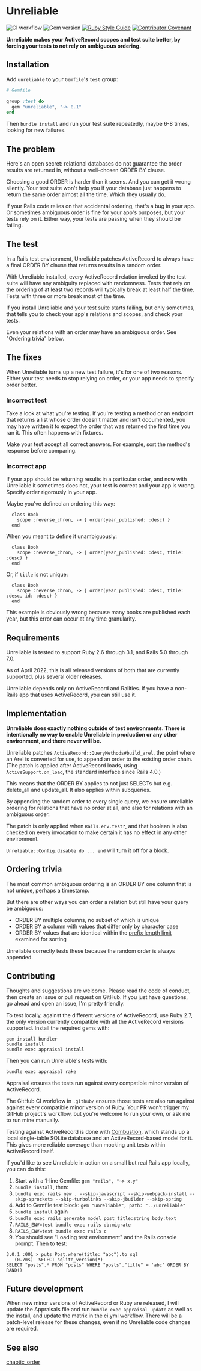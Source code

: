 # Unreliable

![CI workflow](https://github.com/jamiemccarthy/unreliable/actions/workflows/ci.yml/badge.svg)
![Gem version](https://img.shields.io/gem/v/unreliable)
[![Ruby Style Guide](https://img.shields.io/badge/code_style-standard-brightgreen.svg)](https://github.com/testdouble/standard)
[![Contributor Covenant](https://img.shields.io/badge/Contributor%20Covenant-2.1-4baaaa)](code_of_conduct.md)

**Unreliable makes your ActiveRecord scopes and test suite better, by forcing your tests to not rely on ambiguous ordering.**

## Installation

Add `unreliable` to your `Gemfile`'s `test` group:

```ruby
# Gemfile

group :test do
  gem "unreliable", "~> 0.1"
end
```

Then `bundle install` and run your test suite repeatedly, maybe 6-8 times, looking for new failures.

## The problem

Here's an open secret: relational databases do not guarantee the order results are returned in, without a well-chosen ORDER BY clause.

Choosing a good ORDER is harder than it seems. And you can get it wrong silently. Your test suite won't help you if your database just happens to return the same order almost all the time. Which they usually do.

If your Rails code relies on that accidental ordering, that's a bug in your app. Or sometimes ambiguous order is fine for your app's purposes, but your tests rely on it. Either way, your tests are passing when they should be failing.

## The test

In a Rails test environment, Unreliable patches ActiveRecord to always have a final ORDER BY clause that returns results in a random order.

With Unreliable installed, every ActiveRecord relation invoked by the test suite will have any ambiguity replaced with randomness. Tests that rely on the ordering of at least two records will typically break at least half the time. Tests with three or more break most of the time.

If you install Unreliable and your test suite starts failing, but only sometimes, that tells you to check your app's relations and scopes, and check your tests.

Even your relations with an order may have an ambiguous order. See "Ordering trivia" below.

## The fixes

When Unreliable turns up a new test failure, it's for one of two reasons. Either your test needs to stop relying on order, or your app needs to specify order better.

### Incorrect test

Take a look at what you're testing. If you're testing a method or an endpoint that returns a list whose order doesn't matter and isn't documented, you may have written it to expect the order that was returned the first time you ran it. This often happens with fixtures.

Make your test accept all correct answers. For example, sort the method's response before comparing.

### Incorrect app

If your app should be returning results in a particular order, and now with Unreliable it sometimes does not, your test is correct and your app is wrong. Specify order rigorously in your app.

Maybe you've defined an ordering this way:

```
  class Book
    scope :reverse_chron, -> { order(year_published: :desc) }
  end
```

When you meant to define it unambiguously:

```
  class Book
    scope :reverse_chron, -> { order(year_published: :desc, title: :desc) }
  end
```

Or, if `title` is not unique:

```
  class Book
    scope :reverse_chron, -> { order(year_published: :desc, title: :desc, id: :desc) }
  end
```

This example is obviously wrong because many books are published each year, but this error can occur at any time granularity.

## Requirements

Unreliable is tested to support Ruby 2.6 through 3.1, and Rails 5.0 through 7.0.

As of April 2022, this is all released versions of both that are currently supported, plus several older releases.

Unreliable depends only on ActiveRecord and Railties. If you have a non-Rails app that uses ActiveRecord, you can still use it.

## Implementation

**Unreliable does exactly nothing outside of test environments. There is intentionally no way to enable Unreliable in production or any other environment, and there never will be.**

Unreliable patches `ActiveRecord::QueryMethods#build_arel`, the point where an Arel is converted for use, to append an order to the existing order chain. (The patch is applied after ActiveRecord loads, using `ActiveSupport.on_load`, the standard interface since Rails 4.0.)

This means that the ORDER BY applies to not just SELECTs but e.g. delete_all and update_all. It also applies within subqueries.

By appending the random order to every single query, we ensure unreliable ordering for relations that have no order at all, and also for relations with an ambiguous order.

The patch is only applied when `Rails.env.test?`, and that boolean is also checked on every invocation to make certain it has no effect in any other environment.

`Unreliable::Config.disable do ... end` will turn it off for a block.

## Ordering trivia

The most common ambiguous ordering is an ORDER BY one column that is not unique, perhaps a timestamp.

But there are other ways you can order a relation but still have your query be ambiguous:

* ORDER BY multiple columns, no subset of which is unique
* ORDER BY a column with values that differ only by [character case](https://dev.mysql.com/doc/refman/8.0/en/sorting-rows.html)
* ORDER BY values that are identical within the [prefix length limit](https://dev.mysql.com/doc/refman/8.0/en/server-system-variables.html#sysvar_max_sort_length) examined for sorting

Unreliable correctly tests these because the random order is always appended.

## Contributing

Thoughts and suggestions are welcome. Please read the code of conduct, then create an issue or pull request on GitHub. If you just have questions, go ahead and open an issue, I'm pretty friendly.

To test locally, against the different versions of ActiveRecord, use Ruby 2.7, the only version currently compatible with all the ActiveRecord versions supported. Install the required gems with:

```
gem install bundler
bundle install
bundle exec appraisal install
```

Then you can run Unreliable's tests with:

```
bundle exec appraisal rake
```

Appraisal ensures the tests run against every compatible minor version of ActiveRecord.

The GitHub CI workflow in `.github/` ensures those tests are also run against against every compatible minor version of Ruby. Your PR won't trigger my GitHub project's workflow, but you're welcome to run your own, or ask me to run mine manually.

Testing against ActiveRecord is done with [Combustion](https://github.com/pat/combustion), which stands up a local single-table SQLite database and an ActiveRecord-based model for it. This gives more reliable coverage than mocking unit tests within ActiveRecord itself.

If you'd like to see Unreliable in action on a small but real Rails app locally, you can do this:

1. Start with a 1-line Gemfile: `gem "rails", "~> x.y"`
2. `bundle install`, then:
3. `bundle exec rails new . --skip-javascript --skip-webpack-install --skip-sprockets --skip-turbolinks --skip-jbuilder --skip-spring`
4. Add to Gemfile test block: `gem "unreliable", path: "../unreliable"`
5. `bundle install` again
6. `bundle exec rails generate model post title:string body:text`
7. `RAILS_ENV=test bundle exec rails db:migrate`
8. `RAILS_ENV=test bundle exec rails c`
9. You should see "Loading test environment" and the Rails console prompt. Then to test:

```
3.0.1 :001 > puts Post.where(title: "abc").to_sql
   (0.7ms)  SELECT sqlite_version(*)
SELECT "posts".* FROM "posts" WHERE "posts"."title" = 'abc' ORDER BY RAND()
```

## Future development

When new minor versions of ActiveRecord or Ruby are released, I will update the Appraisals file and run `bundle exec appraisal update` as well as the install, and update the matrix in the ci.yml workflow. There will be a patch-level release for these changes, even if no Unreliable code changes are required.

## See also

[chaotic_order](https://rubygems.org/gems/chaotic_order)
